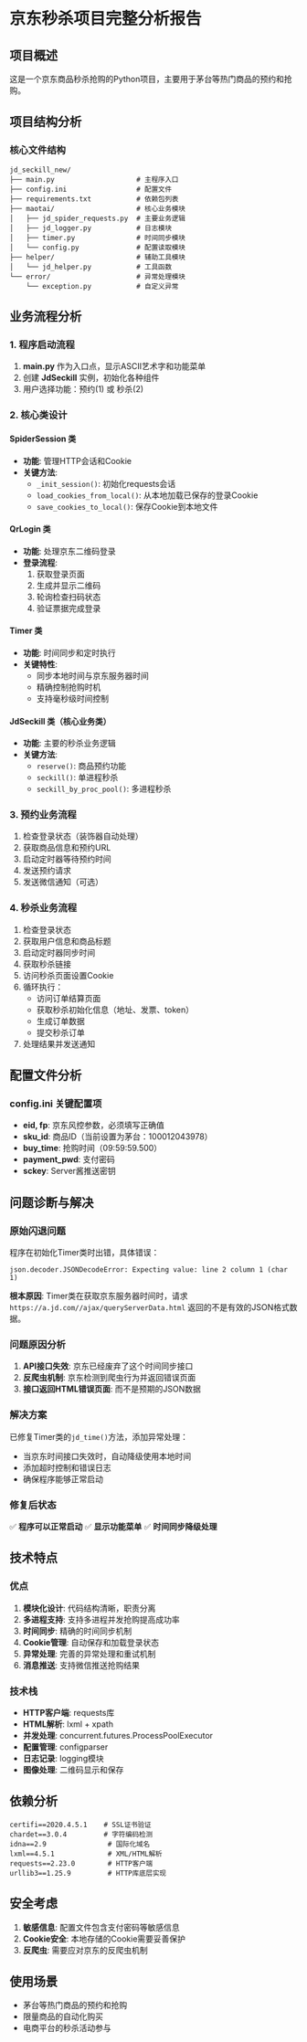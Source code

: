 # 京东秒杀项目完整分析报告

## 项目概述
这是一个京东商品秒杀抢购的Python项目，主要用于茅台等热门商品的预约和抢购。

## 项目结构分析

### 核心文件结构
```
jd_seckill_new/
├── main.py                    # 主程序入口
├── config.ini                 # 配置文件
├── requirements.txt           # 依赖包列表
├── maotai/                    # 核心业务模块
│   ├── jd_spider_requests.py  # 主要业务逻辑
│   ├── jd_logger.py           # 日志模块
│   ├── timer.py               # 时间同步模块
│   └── config.py              # 配置读取模块
├── helper/                    # 辅助工具模块
│   └── jd_helper.py           # 工具函数
└── error/                     # 异常处理模块
    └── exception.py           # 自定义异常
```

## 业务流程分析

### 1. 程序启动流程
1. **main.py** 作为入口点，显示ASCII艺术字和功能菜单
2. 创建 **JdSeckill** 实例，初始化各种组件
3. 用户选择功能：预约(1) 或 秒杀(2)

### 2. 核心类设计

#### SpiderSession 类
- **功能**: 管理HTTP会话和Cookie
- **关键方法**:
  - `_init_session()`: 初始化requests会话
  - `load_cookies_from_local()`: 从本地加载已保存的登录Cookie
  - `save_cookies_to_local()`: 保存Cookie到本地文件

#### QrLogin 类
- **功能**: 处理京东二维码登录
- **登录流程**:
  1. 获取登录页面
  2. 生成并显示二维码
  3. 轮询检查扫码状态
  4. 验证票据完成登录

#### Timer 类
- **功能**: 时间同步和定时执行
- **关键特性**:
  - 同步本地时间与京东服务器时间
  - 精确控制抢购时机
  - 支持毫秒级时间控制

#### JdSeckill 类（核心业务类）
- **功能**: 主要的秒杀业务逻辑
- **关键方法**:
  - `reserve()`: 商品预约功能
  - `seckill()`: 单进程秒杀
  - `seckill_by_proc_pool()`: 多进程秒杀

### 3. 预约业务流程
1. 检查登录状态（装饰器自动处理）
2. 获取商品信息和预约URL
3. 启动定时器等待预约时间
4. 发送预约请求
5. 发送微信通知（可选）

### 4. 秒杀业务流程
1. 检查登录状态
2. 获取用户信息和商品标题
3. 启动定时器同步时间
4. 获取秒杀链接
5. 访问秒杀页面设置Cookie
6. 循环执行：
   - 访问订单结算页面
   - 获取秒杀初始化信息（地址、发票、token）
   - 生成订单数据
   - 提交秒杀订单
7. 处理结果并发送通知

## 配置文件分析

### config.ini 关键配置项
- **eid, fp**: 京东风控参数，必须填写正确值
- **sku_id**: 商品ID（当前设置为茅台：100012043978）
- **buy_time**: 抢购时间（09:59:59.500）
- **payment_pwd**: 支付密码
- **sckey**: Server酱推送密钥

## 问题诊断与解决

### 原始闪退问题
程序在初始化Timer类时出错，具体错误：
```
json.decoder.JSONDecodeError: Expecting value: line 2 column 1 (char 1)
```

**根本原因**: Timer类在获取京东服务器时间时，请求 `https://a.jd.com//ajax/queryServerData.html` 返回的不是有效的JSON格式数据。

### 问题原因分析
1. **API接口失效**: 京东已经废弃了这个时间同步接口
2. **反爬虫机制**: 京东检测到爬虫行为并返回错误页面
3. **接口返回HTML错误页面**: 而不是预期的JSON数据

### 解决方案
已修复Timer类的`jd_time()`方法，添加异常处理：
- 当京东时间接口失效时，自动降级使用本地时间
- 添加超时控制和错误日志
- 确保程序能够正常启动

### 修复后状态
✅ **程序可以正常启动**
✅ **显示功能菜单**
✅ **时间同步降级处理**

## 技术特点

### 优点
1. **模块化设计**: 代码结构清晰，职责分离
2. **多进程支持**: 支持多进程并发抢购提高成功率
3. **时间同步**: 精确的时间同步机制
4. **Cookie管理**: 自动保存和加载登录状态
5. **异常处理**: 完善的异常处理和重试机制
6. **消息推送**: 支持微信推送抢购结果

### 技术栈
- **HTTP客户端**: requests库
- **HTML解析**: lxml + xpath
- **并发处理**: concurrent.futures.ProcessPoolExecutor
- **配置管理**: configparser
- **日志记录**: logging模块
- **图像处理**: 二维码显示和保存

## 依赖分析
```
certifi==2020.4.5.1    # SSL证书验证
chardet==3.0.4         # 字符编码检测
idna==2.9               # 国际化域名
lxml==4.5.1             # XML/HTML解析
requests==2.23.0        # HTTP客户端
urllib3==1.25.9         # HTTP库底层实现
```

## 安全考虑
1. **敏感信息**: 配置文件包含支付密码等敏感信息
2. **Cookie安全**: 本地存储的Cookie需要妥善保护
3. **反爬虫**: 需要应对京东的反爬虫机制

## 使用场景
- 茅台等热门商品的预约和抢购
- 限量商品的自动化购买
- 电商平台的秒杀活动参与
